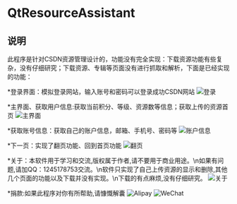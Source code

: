 # QtResourceAssistant

## 说明
此程序是针对CSDN资源管理设计的，功能没有完全实现：下载资源功能有些复杂，没有仔细研究；下载资源、专辑等页面没有进行抓取和解析，下面是已经实现的功能：

*登录界面：模拟登录网站，输入账号和密码可以登录成功CSDN网站
![登录](https://github.com/xdd1990/QtResourceAssistant/blob/master/QtResourceAssistant/Resources/%E7%99%BB%E5%BD%95%E7%95%8C%E9%9D%A2.png)


*主界面、获取用户信息:获取当前积分、等级、资源数等信息；获取上传的资源首页
![主界面](https://github.com/xdd1990/QtResourceAssistant/blob/master/QtResourceAssistant/Resources/%E9%A6%96%E9%A1%B5.png)


*获取账号信息：获取自己的账户信息，邮箱、手机号、密码等
![账户信息](https://github.com/xdd1990/QtResourceAssistant/blob/master/QtResourceAssistant/Resources/%E8%B4%A6%E6%88%B7%E4%BF%A1%E6%81%AF.png)


*下一页：实现了翻页功能、回到首页功能
![翻页](https://github.com/xdd1990/QtResourceAssistant/blob/master/QtResourceAssistant/Resources/%E4%B8%8B%E4%B8%80%E9%A1%B5.png)


*关于：本软件用于学习和交流,版权属于作者,请不要用于商业用途。\n如果有问题,请加QQ：1245178753交流。\n软件只实现了自己上传资源的显示和删除,其他几个页面的功能以及下载并没有实现。\n下载的有点麻烦,没有仔细研究。
![关于](https://github.com/xdd1990/QtResourceAssistant/blob/master/QtResourceAssistant/Resources/%E5%85%B3%E4%BA%8E.png)


*捐款:如果此程序对你有所帮助,请慷慨解囊
![Alipay](https://github.com/xdd1990/QtResourceAssistant/blob/master/QtResourceAssistant/Resources/alipay.jpg)
![WeChat](https://github.com/xdd1990/QtResourceAssistant/blob/master/QtResourceAssistant/Resources/wechat.png)
